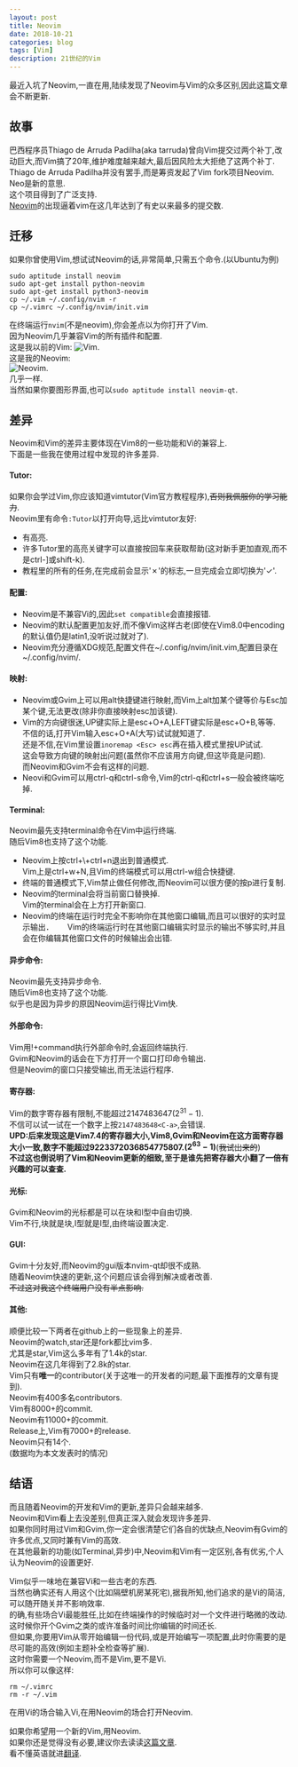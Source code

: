 ```yaml
---
layout: post
title: Neovim
date: 2018-10-21
categories: blog
tags: [Vim]
description: 21世纪的Vim
---
```


最近入坑了Neovim,一直在用,陆续发现了Neovim与Vim的众多区别,因此这篇文章会不断更新.  

## 故事
巴西程序员Thiago de Arruda Padilha(aka tarruda)曾向Vim提交过两个补丁,改动巨大,而Vim搞了20年,维护难度越来越大,最后因风险太大拒绝了这两个补丁.  
Thiago de Arruda Padilha并没有罢手,而是筹资发起了Vim fork项目Neovim.  
Neo是新的意思.  
这个项目得到了广泛支持.  
[Neovim](www.neovim.io)的出现逼着vim在这几年达到了有史以来最多的提交数.  

## 迁移
如果你曾使用Vim,想试试Neovim的话,非常简单,只需五个命令.(以Ubuntu为例)  
```
sudo aptitude install neovim
sudo apt-get install python-neovim
sudo apt-get install python3-neovim 
cp ~/.vim ~/.config/nvim -r
cp ~/.vimrc ~/.config/nvim/init.vim
```

在终端运行`nvim`(不是neovim),你会差点以为你打开了Vim.  
因为Neovim几乎兼容Vim的所有插件和配置.   
这是我以前的Vim:
![Vim](/post-img/2018-10-15-vim.png).  
这是我的Neovim:  
![Neovim](/post-img/2018-10-15-neovim.png).  
几乎一样.  
当然如果你要图形界面,也可以`sudo aptitude install neovim-qt`.  

## 差异
Neovim和Vim的差异主要体现在Vim8的一些功能和Vi的兼容上.  
下面是一些我在使用过程中发现的许多差异.  
#### Tutor:
如果你会学过Vim,你应该知道vimtutor(Vim官方教程程序),~~否则我佩服你的学习能力~~.  
Neovim里有命令`:Tutor`以打开向导,远比vimtutor友好:  
- 有高亮.  
- 许多Tutor里的高亮关键字可以直接按回车来获取帮助(这对新手更加直观,而不是ctrl-]或shift-k).  
- 教程里的所有的任务,在完成前会显示'✗'的标志,一旦完成会立即切换为'✓'.  

#### 配置:
- Neovim是不兼容Vi的,因此`set compatible`会直接报错.  
- Neovim的默认配置更加友好,而不像Vim这样古老(即使在Vim8.0中encoding的默认值仍是latin1,没听说过就对了).  
- Neovim充分遵循XDG规范,配置文件在~/.config/nvim/init.vim,配置目录在~/.config/nvim/.  

#### 映射:
- Neovim或Gvim上可以用alt快捷键进行映射,而Vim上alt加某个键等价与Esc加某个键,无法更改(除非你直接映射esc加该键).  
- Vim的方向键很迷,UP键实际上是esc+O+A,LEFT键实际是esc+O+B,等等.  
不信的话,打开Vim输入esc+O+A(大写)试试就知道了.  
还是不信,在Vim里设置`inoremap <Esc> esc`再在插入模式里按UP试试.  
这会导致方向键的映射出问题(虽然你不应该用方向键,但这毕竟是问题).  
而Neovim和Gvim不会有这样的问题.  
- Neovi和Gvim可以用ctrl-q和ctrl-s命令,Vim的ctrl-q和ctrl+s一般会被终端吃掉.  

#### Terminal:
Neovim最先支持terminal命令在Vim中运行终端.  
随后Vim8也支持了这个功能.  
- Neovim上按ctrl+\\+ctrl+n退出到普通模式.  
Vim上是ctrl+w+N,且Vim的终端模式可以用ctrl-w组合快捷键.  
- 终端的普通模式下,Vim禁止做任何修改,而Neovim可以很方便的按p进行复制.  
- Neovim的terminal会将当前窗口替换掉.  
Vim的terminal会在上方打开新窗口.  
- Neovim的终端在运行时完全不影响你在其他窗口编辑,而且可以很好的实时显示输出．　　
Vim的终端运行时在其他窗口编辑实时显示的输出不够实时,并且会在你编辑其他窗口文件的时候输出会出错.  

#### 异步命令:
Neovim最先支持异步命令.  
随后Vim8也支持了这个功能.  
似乎也是因为异步的原因Neovim运行得比Vim快.  

#### 外部命令:
Vim用!+command执行外部命令时,会返回终端执行.  
Gvim和Neovim的话会在下方打开一个窗口打印命令输出.  
但是Neovim的窗口只接受输出,而无法运行程序.  

#### 寄存器:
Vim的数字寄存器有限制,不能超过2147483647($2^{31}-1$).  
不信可以试一试在一个数字上按`2147483648<C-a>`,会错误.  
**UPD:后来发现这是Vim7.4的寄存器大小,Vim8,Gvim和Neovim在这方面寄存器大小一致,数字不能超过9223372036854775807.($2^{63}-1$)**(~~我试出来的~~)  
**不过这也倒说明了Vim和Neovim更新的细致,至于是谁先把寄存器大小翻了一倍有兴趣的可以查查.**  

#### 光标:
Gvim和Neovim的光标都是可以在块和I型中自由切换.  
Vim不行,块就是块,I型就是I型,由终端设置决定.  
#### GUI:
Gvim十分友好,而Neovim的gui版本nvim-qt却很不成熟.   
随着Neovim快速的更新,这个问题应该会得到解决或者改善.  
~~不过这对我这个终端用户没有半点影响.~~  

#### 其他:
顺便比较一下两者在github上的一些现象上的差异.  
Neovim的watch,star还是fork都比vim多.  
尤其是star,Vim这么多年有了1.4k的star.  
Neovim在这几年得到了2.8k的star.  
Vim只有**唯一**的contributor(关于这唯一的开发者的问题,最下面推荐的文章有提到).  
Neovim有400多名contributors.  
Vim有8000+的commit.  
Neovim有11000+的commit.  
Release上,Vim有7000+的release.  
Neovim只有14个.  
(数据均为本文发表时的情况)  

## 结语
而且随着Neovim的开发和Vim的更新,差异只会越来越多.  
Neovim和Vim看上去没差别,但真正深入就会发现许多差异.  
如果你同时用过Vim和Gvim,你一定会很清楚它们各自的优缺点,Neovim有Gvim的许多优点,又同时兼有Vim的高效.  
在其他最新的功能(如Terminal,异步)中,Neovim和Vim有一定区别,各有优劣,个人认为Neovim的设置更好.  

Vim似乎一味地在兼容Vi和一些古老的东西.  
当然也确实还有人用这个(比如隔壁机房某死宅),据我所知,他们追求的是Vi的简洁,可以随开随关并不影响效率.  
的确,有些场合Vi最能胜任,比如在终端操作的时候临时对一个文件进行略微的改动.  
这时候你开个Gvim之类的或许准备时间比你编辑的时间还长.  
但如果,你要用Vim从零开始编辑一份代码,或是开始编写一项配置,此时你需要的是尽可能的高效(例如主题补全检查等扩展).  
这时你需要一个Neovim,而不是Vim,更不是Vi.  
所以你可以像这样:  
```
rm ~/.vimrc
rm -r ~/.vim
```
在用Vi的场合输入Vi,在用Neovim的场合打开Neovim.  

如果你希望用一个新的Vim,用Neovim.  
如果你还是觉得没有必要,建议你去读读[这篇文章](https://geoff.greer.fm/2015/01/15/why-neovim-is-better-than-vim/).  
看不懂英语就进[翻译](https://www.microsofttranslator.com/bv.aspx?ref=SERP&br=ro&mkt=zh-CN&dl=zh&lp=EN_ZH-CHS&a=https%3a%2f%2fgeoff.greer.fm%2f2015%2f01%2f15%2fwhy-neovim-is-better-than-vim%2f).  
